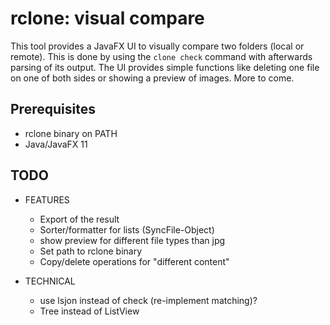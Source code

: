 # rclone: visual compare
This tool provides a JavaFX UI to visually compare two folders (local or remote).
This is done by using the `clone check` command with afterwards parsing of its output.
The UI provides simple functions like deleting one file on one of both sides or showing a preview of images.
More to come.

## Prerequisites
- rclone binary on PATH
- Java/JavaFX 11

## TODO
- FEATURES
  - Export of the result
  - Sorter/formatter for lists (SyncFile-Object)
  - show preview for different file types than jpg
  - Set path to rclone binary
  - Copy/delete operations for "different content"

- TECHNICAL
  - use lsjon instead of check (re-implement matching)?
  - Tree instead of ListView